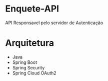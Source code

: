 Enquete-API
===============

API Responsavel pelo servidor de Autenticação

Arquitetura
===========

+ Java
+ Spring Boot
+ Spring Security
+ Spring Cloud OAuth2
